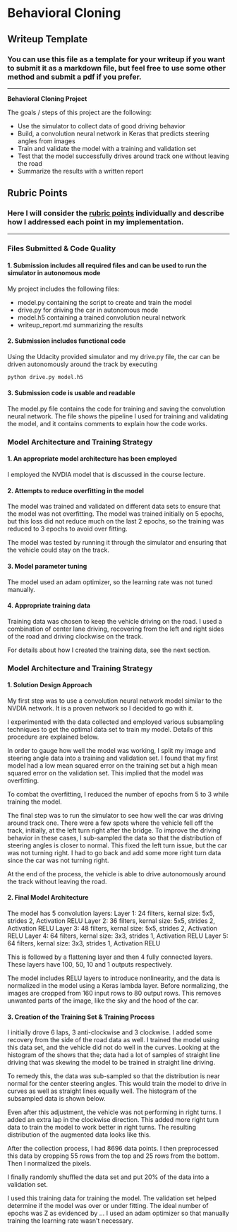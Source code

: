 # **Behavioral Cloning** 

## Writeup Template

### You can use this file as a template for your writeup if you want to submit it as a markdown file, but feel free to use some other method and submit a pdf if you prefer.

---

**Behavioral Cloning Project**

The goals / steps of this project are the following:
* Use the simulator to collect data of good driving behavior
* Build, a convolution neural network in Keras that predicts steering angles from images
* Train and validate the model with a training and validation set
* Test that the model successfully drives around track one without leaving the road
* Summarize the results with a written report



## Rubric Points
### Here I will consider the [rubric points](https://review.udacity.com/#!/rubrics/432/view) individually and describe how I addressed each point in my implementation.  

---
### Files Submitted & Code Quality

#### 1. Submission includes all required files and can be used to run the simulator in autonomous mode

My project includes the following files:
* model.py containing the script to create and train the model
* drive.py for driving the car in autonomous mode
* model.h5 containing a trained convolution neural network 
* writeup_report.md summarizing the results

#### 2. Submission includes functional code
Using the Udacity provided simulator and my drive.py file, the car can be driven autonomously around the track by executing 
```sh
python drive.py model.h5
```

#### 3. Submission code is usable and readable

The model.py file contains the code for training and saving the convolution neural network. The file shows the pipeline I used for training and validating the model, and it contains comments to explain how the code works.

### Model Architecture and Training Strategy

#### 1. An appropriate model architecture has been employed

I employed the NVDIA model that is discussed in the course lecture. 

#### 2. Attempts to reduce overfitting in the model

The model was trained and validated on different data sets to ensure that the model was not overfitting. The model was trained initially on 5 epochs, but this loss did not reduce much on the last 2 epochs, so the training was reduced to 3 epochs to avoid over fitting. 

The model was tested by running it through the simulator and ensuring that the vehicle could stay on the track.

#### 3. Model parameter tuning

The model used an adam optimizer, so the learning rate was not tuned manually.

#### 4. Appropriate training data

Training data was chosen to keep the vehicle driving on the road. I used a combination of center lane driving, recovering from the left and right sides of the road and driving clockwise on the track.

For details about how I created the training data, see the next section. 

### Model Architecture and Training Strategy

#### 1. Solution Design Approach

My first step was to use a convolution neural network model similar to the NVDIA network. It is a proven network so I decided to go with it.

I experimented with the data collected and employed various subsampling techniques to get the optimal data set to train my model. Details of this procedure are explained below.

In order to gauge how well the model was working, I split my image and steering angle data into a training and validation set. I found that my first model had a low mean squared error on the training set but a high mean squared error on the validation set. This implied that the model was overfitting. 

To combat the overfitting, I reduced the number of epochs from 5 to 3 while training the model.

The final step was to run the simulator to see how well the car was driving around track one. There were a few spots where the vehicle fell off the track, initially, at the left turn right after the bridge. To improve the driving behavior in these cases, I sub-sampled the data so that the distribution of steering angles is closer to normal. This fixed the left turn issue, but the car was not turning right. I had to go back and add some more right turn data since the car was not turning right. 

At the end of the process, the vehicle is able to drive autonomously around the track without leaving the road.

#### 2. Final Model Architecture

The model has 5 convolution layers:
Layer 1: 24 filters, kernal size: 5x5, strides 2, Activation RELU
Layer 2: 36 filters, kernal size: 5x5, strides 2, Activation RELU
Layer 3: 48 filters, kernal size: 5x5, strides 2, Activation RELU
Layer 4: 64 filters, kernal size: 3x3, strides 1, Activation RELU
Layer 5: 64 filters, kernal size: 3x3, strides 1, Activation RELU

This is followed by a flattening layer and then 4 fully connected layers. These layers have 100, 50, 10 and 1 outputs respectively. 

The model includes RELU layers to introduce nonlinearity, and the data is normalized in the model using a Keras lambda layer. Before normalizing, the images are cropped from 160 input rows to 80 output rows. This removes unwanted parts of the image, like the sky and the hood of the car. 


#### 3. Creation of the Training Set & Training Process

I initially drove 6 laps, 3 anti-clockwise and 3 clockwise. I added some recovery from the side of the road data as well. I trained the model using this data set, and the vehicle did not do well in the curves. Looking at the histogram of the shows that the; data had a lot of samples of straight line driving that was skewing the model to be trained in straight line driving. 

[image1]: ./examples/All_Driving_dist.jpg "Steering Angle Distribution for all Data"

To remedy this, the data was sub-sampled so that the distribution is near normal for the center steering angles. This would train the model to drive in curves as well as straight lines equally well. The histogram of the subsampled data is shown below.

[image2]: ./examples/Normalized_Driving_dist.jpg "Normal Distributed Steering Angle Data"

Even after this adjustment, the vehicle was not performing in right turns. I added an extra lap in the clockwise direction. This added more right turn data to train the model to work better in right turns. The resulting distribution of the augmented data looks like this.

[image3]: ./examples/Normalized_Driving_augmented_dist.jpg "Augmented Data Steering Angle Distribution"

After the collection process, I had 8696 data points. I then preprocessed this data by cropping 55 rows from the top and 25 rows from the bottom. Then I normalized the pixels.


I finally randomly shuffled the data set and put 20% of the data into a validation set. 

I used this training data for training the model. The validation set helped determine if the model was over or under fitting. The ideal number of epochs was Z as evidenced by ... I used an adam optimizer so that manually training the learning rate wasn't necessary.
